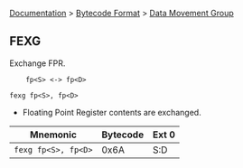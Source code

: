 [Documentation](../../README.md) > [Bytecode Format](../README.md) > [Data Movement Group](../InstructionsDataMovel.md)

## FEXG

Exchange FPR.

        fp<S> <-> fp<D>

`fexg fp<S>, fp<D>`

* Floating Point Register contents are exchanged.

| Mnemonic | Bytecode | Ext 0 |
| - | - | - |
| `fexg fp<S>, fp<D>`| 0x6A | S:D |
